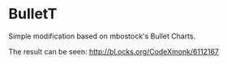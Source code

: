 BulletT
======

Simple modification based on mbostock's Bullet Charts.

The result can be seen: http://bl.ocks.org/CodeXmonk/6112167
